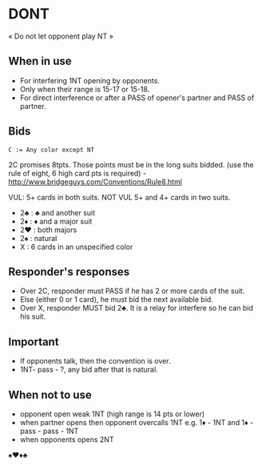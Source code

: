 # DONT

« Do not let opponent play NT »

## When in use

- For interfering 1NT opening by opponents. 
- Only when their range is 15-17 or 15-18.
- For direct interference or after a PASS of opener's partner and PASS of partner.

## Bids

```
C := Any color except NT
```
2C promises 8tpts. Those points must be in the long suits bidded. (use the rule of eight, 6 high card pts is required) -http://www.bridgeguys.com/Conventions/Rule8.html

VUL: 5+ cards in both suits.
NOT VUL 5+ and 4+ cards in two suits.

- 2♣ : ♣ and another suit 
- 2♦ : ♦ and a major suit
- 2♥ : both majors
- 2♠ : natural
- X : 6 cards in an unspecified color

## Responder's responses

- Over 2C, responder must PASS if he has 2 or more cards of the suit.
- Else (either 0 or 1 card), he must bid the next available bid.
- Over X, responder MUST bid 2♣. It is a relay for interfere so he can bid his suit.

## Important

- If opponents talk, then the convention is over.
- 1NT- pass - ?, any bid after that is natural.

## When not to use
- opponent open weak 1NT (high range is 14 pts or lower)
- when partner opens then opponent overcalls 1NT e.g. 1♦ - 1NT  and 1♦ - pass - pass - 1NT
- when opponents opens 2NT

♠♥♦♣

